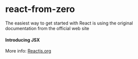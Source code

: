 # react-from-zero
The easiest way to get started with React is using the original documentation from the official web site
#### Introducing JSX
More info: [ Reactjs.org ](https://reactjs.org/docs/)
